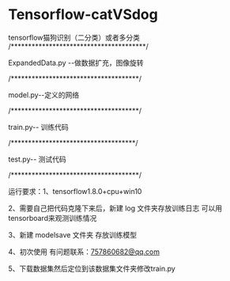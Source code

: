 # Tensorflow-catVSdog
tensorflow猫狗识别（二分类）或者多分类
/***************************************/

ExpandedData.py --做数据扩充，图像旋转

/*************************************/

model.py--定义的网络

/*************************************/

train.py-- 训练代码

/************************************/

test.py-- 测试代码

/*************************************/

运行要求：1、tensorflow1.8.0+cpu+win10

2、需要自己把代码克隆下来后，新建 log 文件夹存放训练日志 可以用tensorboard来观测训练情况

3、新建 modelsave 文件夹 存放训练模型

4、初次使用 有问题联系：757860682@qq.com

5、下载数据集然后定位到该数据集文件夹修改train.py

